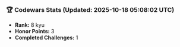 ### 🏆 Codewars Stats (Updated: 2025-10-18 05:08:02 UTC)

- **Rank:** 8 kyu
- **Honor Points:** 3
- **Completed Challenges:** 1
